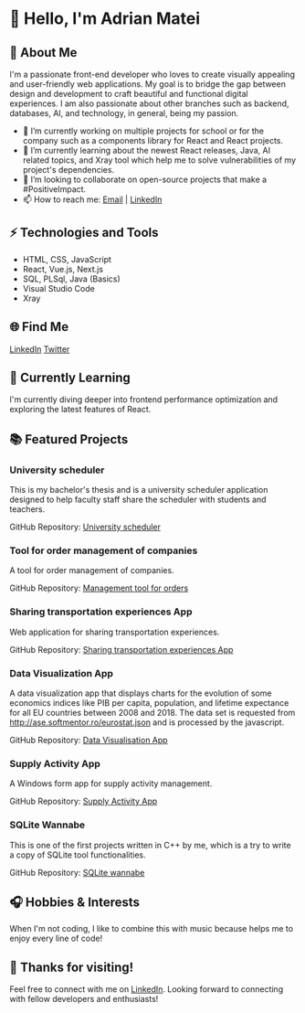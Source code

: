 # 👋 Hello, I'm Adrian Matei

## 🚀 About Me

I'm a passionate front-end developer who loves to create visually appealing and user-friendly web applications. My goal is to bridge the gap between design and development to craft beautiful and functional digital experiences. I am also passionate about other branches such as backend, databases, AI, and technology, in general, being my passion.

- 🔭 I’m currently working on multiple projects for school or for the company such as a components library for React and React projects.
- 🌱 I’m currently learning about the newest React releases, Java, AI related topics, and Xray tool which help me to solve vulnerabilities of my project's dependencies.
- 👯 I’m looking to collaborate on open-source projects that make a #PositiveImpact.
- 📫 How to reach me: [Email](mailto:matei4adrian@gmail.com) | [LinkedIn](https://www.linkedin.com/in/matei4adrian)

## ⚡ Technologies and Tools

- HTML, CSS, JavaScript
- React, Vue.js, Next.js
- SQL, PLSql, Java (Basics)
- Visual Studio Code
- Xray

## 🌐 Find Me

[LinkedIn](https://www.linkedin.com/in/matei4adrian)
[Twitter](https://twitter.com/matei4adrian)

## 🌱 Currently Learning

I'm currently diving deeper into frontend performance optimization and exploring the latest features of React.

## 📚 Featured Projects

### University scheduler

This is my bachelor's thesis and is a university scheduler application designed to help faculty staff share the scheduler with students and teachers.

GitHub Repository: [University scheduler](https://github.com/matei4adrian/licenta)

### Tool for order management of companies

A tool for order management of companies.

GitHub Repository: [Management tool for orders](https://github.com/matei4adrian/tic-project)

### Sharing transportation experiences App

Web application for sharing transportation experiences.

GitHub Repository: [Sharing transportation experiences App](https://github.com/matei4adrian/proiect-tw)

### Data Visualization App

A data visualization app that displays charts for the evolution of some economics indices like PIB per capita, population, and lifetime expectance for all EU countries between 2008 and 2018. The data set is requested from http://ase.softmentor.ro/eurostat.json and is processed by the javascript.

GitHub Repository: [Data Visualisation App](https://github.com/matei4adrian/multimedia-project)

### Supply Activity App

A Windows form app for supply activity management.

GitHub Repository: [Supply Activity App](https://github.com/matei4adrian/Supply-Activity-App)

### SQLite Wannabe

This is one of the first projects written in C++ by me, which is a try to write a copy of SQLite tool functionalities.

GitHub Repository: [SQLite wannabe](https://github.com/matei4adrian/SQLite-wannabe)

## 🎧 Hobbies & Interests

When I'm not coding, I like to combine this with music because helps me to enjoy every line of code!

## 🙏 Thanks for visiting!

Feel free to connect with me on [LinkedIn](https://www.linkedin.com/in/matei4adrian). Looking forward to connecting with fellow developers and enthusiasts!
